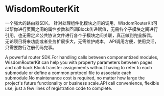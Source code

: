 # WisdomRouterKit
一个强大的路由器SDK。
针对处理组件化模块之间的调用，WisdomRouterKit可以帮你进行页面之间的属性参数和回调Block传递赋值，无需各个子模块之间进行引用，也无需定义公共协议文件进行各个子模块之间关联，真正做到完全解偶。
无论项目将来功能或者业务扩展多大，无需维护成本。
API调用方便，使用灵活，只需要数行注册代码完事。

A powerful router SDK.For handling calls between componentized modules, WisdomRouterKit can help you with property parameters between pages and call-back Block transfer assignments without having to refer to each submodule or define a common protocol file to associate each submodule.No maintenance cost is required, no matter how large the project's future functionality or business scale.API call convenience, flexible use, just a few lines of registration code to complete.
